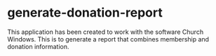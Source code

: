 # generate-donation-report
This application has been created to work with the software Church Windows. This is to generate a report that combines membership and donation information.
